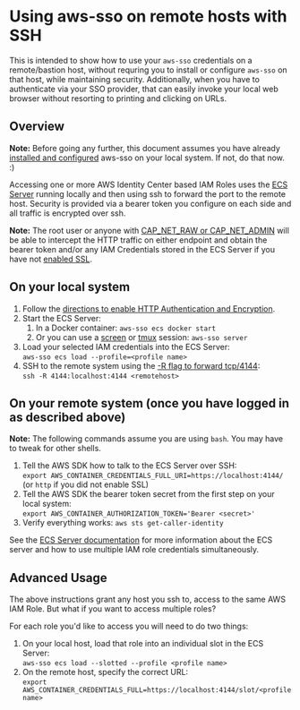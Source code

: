 # Using aws-sso on remote hosts with SSH

This is intended to show how to use your `aws-sso` credentials on a remote/bastion
host, without requring you to install or configure `aws-sso` on that host, while maintaining
security.  Additionally, when you have to authenticate via your SSO provider, that can easily
invoke your local web browser without resorting to printing and clicking on URLs.

## Overview

**Note:** Before going any further, this document assumes you have already
[installed and configured](quickstart.md) aws-sso on your local system.
If not, do that now. :)

Accessing one or more AWS Identity Center based IAM Roles uses the [ECS Server](ecs-server.md)
running locally and then using ssh to forward the port to the remote host.
Security is provided via a bearer token you configure on each side and all traffic is
encrypted over ssh.

**Note:** The root user or anyone with [CAP_NET_RAW or CAP_NET_ADMIN](https://man7.org/linux/man-pages/man7/capabilities.7.html)
will be able to intercept the HTTP traffic on either endpoint and obtain the bearer token
and/or any IAM Credentials stored in the ECS Server if you have not [enabled SSL](ecs-server.md#ecs-server-security).

## On your local system

1. Follow the [directions to enable HTTP Authentication and Encryption](ecs-server.md#ecs-server-security).
1. Start the ECS Server:
    1. In a Docker container: `aws-sso ecs docker start`
    1. Or you can use a [screen](https://www.hostinger.com/tutorials/how-to-install-and-use-linux-screen)
or [tmux](https://hamvocke.com/blog/a-quick-and-easy-guide-to-tmux/) session:
`aws-sso server`
1. Load your selected IAM credentials into the ECS Server:<br>
`aws-sso ecs load --profile=<profile name>`
1. SSH to the remote system using the [-R flag to forward tcp/4144](https://man.openbsd.org/ssh#R):<br>
`ssh -R 4144:localhost:4144 <remotehost>`

## On your remote system (once you have logged in as described above)

**Note:** The following commands assume you are using `bash`.  You may have to tweak for other shells.

1. Tell the AWS SDK how to talk to the ECS Server over SSH:<br>
    `export AWS_CONTAINER_CREDENTIALS_FULL_URI=https://localhost:4144/` (or `http` if you did not enable SSL)
1. Tell the AWS SDK the bearer token secret from the first step on your local system:<br>
    `export AWS_CONTAINER_AUTHORIZATION_TOKEN='Bearer <secret>'`
1. Verify everything works: `aws sts get-caller-identity`

See the [ECS Server documentation](ecs-server.md) for more information about the ECS server and
how to use multiple IAM role credentials simultaneously.

## Advanced Usage

The above instructions grant any host you ssh to, access to the same AWS IAM Role.  But what if
you want to access multiple roles?

For each role you'd like to access you will need to do two things:

 1. On your local host, load that role into an individual slot in the ECS Server:<br>
    `aws-sso ecs load --slotted --profile <profile name>`
 2. On the remote host, specify the correct URL:<br>
    `export AWS_CONTAINER_CREDENTIALS_FULL=https://localhost:4144/slot/<profile name>`